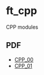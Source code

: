 # ft_cpp

CPP modules

## PDF

- [CPP_00](https://cdn.intra.42.fr/pdf/pdf/68551/en.subject.pdf)
- [CPP_01](https://cdn.intra.42.fr/pdf/pdf/68560/en.subject.pdf)

